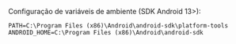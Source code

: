 Configuração de variáveis de ambiente (SDK Android 13>):

    PATH=C:\Program Files (x86)\Android\android-sdk\platform-tools
    ANDROID_HOME=C:\Program Files (x86)\Android\android-sdk
